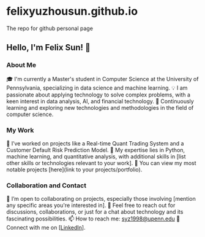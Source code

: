# felixyuzhousun.github.io
The repo for github personal page

## Hello, I'm Felix Sun! 👋
### About Me
🎓 I'm currently a Master's student in Computer Science at the University of Pennsylvania, specializing in data science and machine learning.
💡 I am passionate about applying technology to solve complex problems, with a keen interest in data analysis, AI, and financial technology.
🌱 Continuously learning and exploring new technologies and methodologies in the field of computer science.
### My Work
🔭 I’ve worked on projects like a Real-time Quant Trading System and a Customer Default Risk Prediction Model.
🌟 My expertise lies in Python, machine learning, and quantitative analysis, with additional skills in [list other skills or technologies relevant to your work].
👀 You can view my most notable projects [here](link to your projects/portfolio).
### Collaboration and Contact
🤝 I’m open to collaborating on projects, especially those involving [mention any specific areas you're interested in].
💬 Feel free to reach out for discussions, collaborations, or just for a chat about technology and its fascinating possibilities.
📫 How to reach me: syz1998@upenn.edu
🔗 Connect with me on [[LinkedIn](https://www.linkedin.com/in/yuzhou-felix-sun-69665a160/)].
